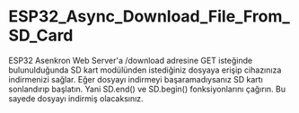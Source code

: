 # ESP32_Async_Download_File_From_SD_Card
ESP32 Asenkron Web Server'a /download adresine GET isteğinde bulunulduğunda SD kart modülünden istediğiniz dosyaya erişip cihazınıza indirmenizi sağlar.
Eğer dosyayı indirmeyi başaramadıysanız SD kartı sonlandırıp başlatın. Yani SD.end() ve SD.begin() fonksiyonlarını çağırın. Bu sayede dosyayı indirmiş olacaksınız.
